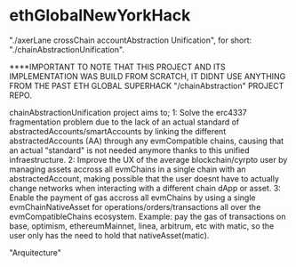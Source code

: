 # ethGlobalNewYorkHack
"./axerLane crossChain accountAbstraction Unification", for short: "./chainAbstractionUnification".

****IMPORTANT TO NOTE THAT THIS PROJECT AND ITS IMPLEMENTATION WAS BUILD FROM SCRATCH, IT DIDNT USE ANYTHING FROM THE PAST ETH GLOBAL SUPERHACK "/chainAbstraction" PROJECT REPO.

chainAbstractionUnification project aims to; 
    1: Solve the erc4337 fragmentation problem due to the lack of an actual standard of abstractedAccounts/smartAccounts by linking the different abstractedAccounts (AA) through any     evmCompatible chains, causing that an actual "standard" is not needed anymore thanks to this unified infraestructure.
    2: Improve the UX of the average blockchain/cyrpto user by managing assets accross all evmChains in a single chain with an abstractedAccount, making possible that the user doesnt have to actually change networks when interacting with a different chain dApp or asset.
    3: Enable the payment of gas accross all evmChains by using a single evmChainNativeAsset for operations/orders/transactions all over the evmCompatibleChains ecosystem.
        Example: pay the gas of transactions on base, optimism, ethereumMainnet, linea, arbitrum, etc with matic, so the user only has the need to hold that nativeAsset(matic).


"Arquitecture"
